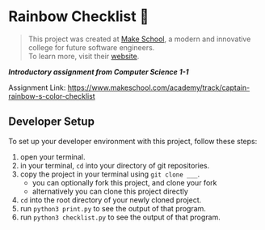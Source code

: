 # Rainbow Checklist 🌈
> This project was created at [Make School](https://github.com/MakeSchool), a modern and innovative college for future software engineers.  
> To learn more, visit their [website](http://make.sc).

***Introductory assignment from Computer Science 1-1***

Assignment Link: https://www.makeschool.com/academy/track/captain-rainbow-s-color-checklist

## Developer Setup
To set up your developer environment with this project, follow these steps:
1. open your terminal.
1. in your terminal, `cd` into your directory of git repositories.
1. copy the project in your terminal using `git clone ___`.
	- you can optionally fork this project, and clone your fork
	- alternatively you can clone this project directly
1. `cd` into the root directory of your newly cloned project.
1. run `python3 print.py` to see the output of that program.
1. run `python3 checklist.py` to see the output of that program.
